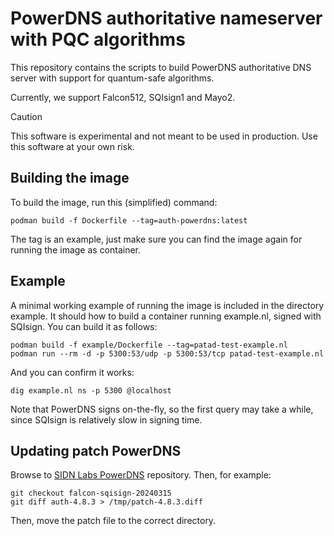 # PowerDNS authoritative nameserver with PQC algorithms

This repository contains the scripts to build PowerDNS authoritative DNS server with support for quantum-safe algorithms.

Currently, we support Falcon512, SQIsign1 and Mayo2.

> [!CAUTION]
> This software is experimental and not meant to be used in production. Use this software at your own risk.

## Building the image

To build the image, run this (simplified) command:

	podman build -f Dockerfile --tag=auth-powerdns:latest

The tag is an example, just make sure you can find the image again for running the image as container.

## Example 

A minimal working example of running the image is included in the directory example.
It should how to build a container running example.nl, signed with SQIsign.
You can build it as follows:

	podman build -f example/Dockerfile --tag=patad-test-example.nl
	podman run --rm -d -p 5300:53/udp -p 5300:53/tcp patad-test-example.nl
	
And you can confirm it works:

	dig example.nl ns -p 5300 @localhost 

Note that PowerDNS signs on-the-fly, so the first query may take a while, since SQIsign is relatively slow in signing time.

## Updating patch PowerDNS

Browse to [SIDN Labs PowerDNS](https://github.com/SIDN/pdns) repository.
Then, for example:
    
    git checkout falcon-sqisign-20240315
    git diff auth-4.8.3 > /tmp/patch-4.8.3.diff

Then, move the patch file to the correct directory.

